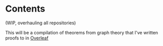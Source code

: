 # Contents

(WIP, overhauling all repositories)

This will be a compilation of theorems from graph theory that I've written proofs to in [Overleaf](https://overleaf.com/)


